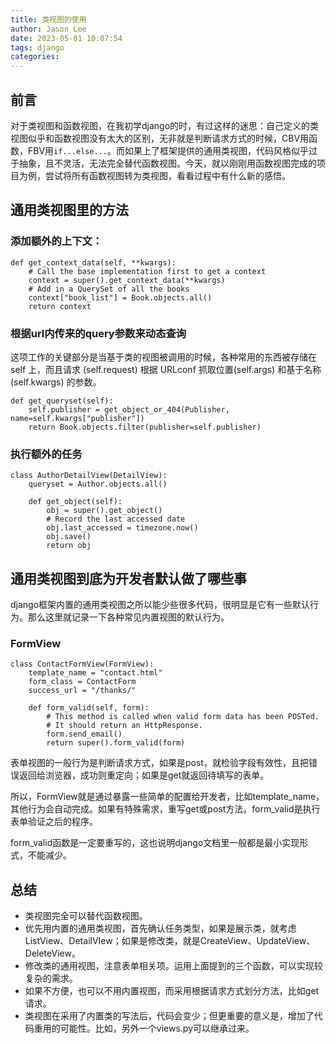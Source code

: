 ```yaml
---
title: 类视图的使用
author: Jason Lee
date: 2023-05-01 10:07:54
tags: django
categories:
---
```


## 前言

对于类视图和函数视图，在我初学django的时，有过这样的迷思：自己定义的类视图似乎和函数视图没有太大的区别，无非就是判断请求方式的时候，CBV用函数，FBV用`if...else...`。而如果上了框架提供的通用类视图，代码风格似乎过于抽象，且不灵活，无法完全替代函数视图。今天，就以刚刚用函数视图完成的项目为例，尝试将所有函数视图转为类视图，看看过程中有什么新的感悟。


## 通用类视图里的方法

### 添加额外的上下文：

```
def get_context_data(self, **kwargs):
    # Call the base implementation first to get a context
    context = super().get_context_data(**kwargs)
    # Add in a QuerySet of all the books
    context["book_list"] = Book.objects.all()
    return context
```

### 根据url内传来的query参数来动态查询

这项工作的关键部分是当基于类的视图被调用的时候，各种常用的东西被存储在 self 上，而且请求 (self.request) 根据 URLconf 抓取位置(self.args) 和基于名称 (self.kwargs) 的参数。

```
def get_queryset(self):
    self.publisher = get_object_or_404(Publisher, name=self.kwargs["publisher"])
    return Book.objects.filter(publisher=self.publisher)
```

### 执行额外的任务

```
class AuthorDetailView(DetailView):
    queryset = Author.objects.all()

    def get_object(self):
        obj = super().get_object()
        # Record the last accessed date
        obj.last_accessed = timezone.now()
        obj.save()
        return obj
```

## 通用类视图到底为开发者默认做了哪些事

django框架内置的通用类视图之所以能少些很多代码，很明显是它有一些默认行为。那么这里就记录一下各种常见内置视图的默认行为。

### FormView

```
class ContactFormView(FormView):
    template_name = "contact.html"
    form_class = ContactForm
    success_url = "/thanks/"

    def form_valid(self, form):
        # This method is called when valid form data has been POSTed.
        # It should return an HttpResponse.
        form.send_email()
        return super().form_valid(form)
```

表单视图的一般行为是判断请求方式，如果是post，就检验字段有效性，且把错误返回给浏览器，成功则重定向；如果是get就返回待填写的表单。

所以，FormView就是通过暴露一些简单的配置给开发者，比如template_name，其他行为会自动完成。如果有特殊需求，重写get或post方法。form_valid是执行表单验证之后的程序。

form_valid函数是一定要重写的，这也说明django文档里一般都是最小实现形式，不能减少。

## 总结

- 类视图完全可以替代函数视图。
- 优先用内置的通用类视图，首先确认任务类型，如果是展示类，就考虑ListView、DetailVIew；如果是修改类，就是CreateView、UpdateView、DeleteView。
- 修改类的通用视图，注意表单相关项。运用上面提到的三个函数，可以实现较复杂的需求。
- 如果不方便，也可以不用内置视图，而采用根据请求方式划分方法，比如get请求。
- 类视图在采用了内置类的写法后，代码会变少；但更重要的意义是，增加了代码重用的可能性。比如，另外一个views.py可以继承过来。
